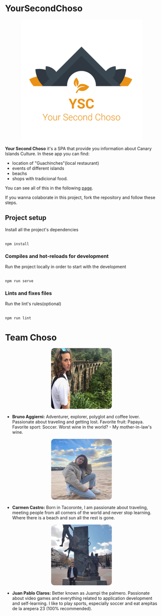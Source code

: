 # YourSecondChoso

<p align="center"><img src="./src/assets/logo_transparent.png" title="Logo YourSecondChoso" height=400 width=400 alt="YourSecondChoso"/></p>

  **Your Second Choso** it's a SPA that provide you information about Canary Islands Culture. In these app you can find:
- location of "Guachinches"(local restaurant)
- events of different islands
- beachs
- shops with tradicional food.

You can see all of this in the following [page](https://landingysc.netlify.app/).

If you wanna colaborate in this project, fork the repository and follow these steps.

##  Project setup
Install all the project's dependencies
```

npm install

```
###  Compiles and hot-reloads for development
Run the project locally in order to start with the development
```

npm run serve

``` 
###  Lints and fixes files
Run the lint's rules(optional)
```

npm run lint

```
# Team Choso

<p align="center" style="border-radius: 30px;"><img src="./src/assets/About/br_bruno.jpg" alt="Bruno photo" style="border-radius: 10px; margin: auto;" height=200 width=200/></p>

- **Bruno Aggierni:** Adventurer, explorer, polyglot and coffee lover. Passionate about traveling and getting lost. Favorite fruit: Papaya. Favorite sport: Soccer. Worst wine in the world? - My mother-in-law's wine.

<p align="center" style="border-radius: 30px;"><img src="./src/assets/About/ca_carmen.jpg" alt="Carmen photo" style="border-radius: 10px; margin: auto;" height=200 width=200/></p>

- **Carmen Castro:** Born in Tacoronte, I am passionate about traveling, meeting people from all corners of the world and never stop learning. Where there is a beach and sun all the rest is gone.

<p align="center" style="border-radius: 30px;"><img src="./src/assets/About/jp_juanpa.jpg" alt="Juan Pablo photo" style="border-radius: 10px; margin: auto;" height=200 width=200/></p>

- **Juan Pablo Claros:** Better known as Juampi the palmero. Passionate about video games and everything related to application development and self-learning. I like to play sports, especially soccer and eat arepitas de la arepera 23 (100% recommended).
